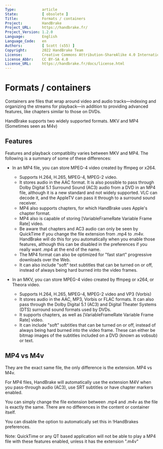 ```yaml
---
Type:            article
State:           [ obsolete ]
Title:           Formats / containers
Project:         HandBrake
Project_URL:     https://handbrake.fr/
Project_Version: 1.2.0
Language:        English
Language_Code:   en
Authors:         [ Scott (s55) ]
Copyright:       2022 HandBrake Team
License:         Creative Commons Attribution-ShareAlike 4.0 International
License_Abbr:    CC BY-SA 4.0
License_URL:     https://handbrake.fr/docs/license.html
---
```


Formats / containers
=============================

Containers are files that wrap around video and audio tracks—indexing and organizing the streams for playback—in addition to providing advanced features, like chapters similar to those on DVDs.

HandBrake supports two widely supported formats. MKV and MP4 (Sometimes seen as M4v)

## Features 

Features and playback compatiblity varies between MKV and MP4. The following is a summary of some of these differences:

- In an MP4 file, you can store MPEG-4 video created by ffmpeg or x264.
  - Supports H.264, H.265, MPEG-4, MPEG-2 video. 
  - It stores audio in the AAC format. It is also possible to pass through Dolby Digital 5.1 Surround Sound (AC3) audio from a DVD in an MP4 file, although it is a new standard and not widely supported. VLC can decode it, and the AppleTV can pass it through to a surround sound receiver. 
  - MP4 also supports chapters, for which HandBrake uses Apple's chapter format. 
  - MP4 also is capable of storing [VariableFrameRate Variable Frame Rate] video. 
  - Be aware that chapters and AC3 audio can only be seen by QuickTime if you change the file extension from .mp4 to .m4v. HandBrake will do this for you automatically when you enable those features, although this can be disabled in the preferences if you really want .mp4 at the end of the name. 
  - The MP4 format can also be optimized for "fast start" progressive downloads over the Web. 
  - It can also include "soft" text subtitles that can be turned on or off, instead of always being hard burned into the video frames.
   
- In an MKV, you can store MPEG-4 video created by ffmpeg or x264, or Theora video. 
  - Supports H.264, H.265, MPEG-4, MPEG-2 video and VP3 (Vorbis) 
  - It stores audio in the AAC, MP3, Vorbis or FLAC formats. It can also pass through the Dolby Digital 5.1 (AC3) and Digital Theater Systems (DTS) surround sound formats used by DVDs. 
  - It supports chapters, as well as [VariableFrameRate Variable Frame Rate] video. 
  - It can include "soft" subtitles that can be turned on or off, instead of always being hard burned into the video frame. These can either be bitmap images of the subtitles included on a DVD (known as vobsub) or text.

## MP4 vs M4v

They are the exact same file, the only difference is the extension. MP4 vs M4v.

For MP4 files, HandBrake will automatically use the extension M4V when you pass-through audio (AC3), use SRT subtitles or have chapter markers enabled.

You can simply change the file extension between .mp4 and .m4v as the file is exactly the same. There are no differences in the content or container itself.

You can disable the option to automatically set this in !HandBrakes preferences.

Note: QuickTime or any QT based application will not be able to play a MP4 file with these features enabled, unless it has the extension ".m4v"

